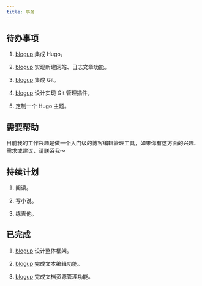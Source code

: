 ```yaml
---
title: 事务
---
```


## 待办事项

1. [blogup](https://github.com/lzxqaq/blogup.git) 集成 Hugo。

2. [blogup](https://github.com/lzxqaq/blogup.git) 实现新建网站、日志文章功能。

3. [blogup](https://github.com/lzxqaq/blogup.git) 集成 Git。

4. [blogup](https://github.com/lzxqaq/blogup.git) 设计实现 Git 管理插件。

5. 定制一个 Hugo 主题。

## 需要帮助

目前我的工作兴趣是做一个入门级的博客编辑管理工具，如果你有这方面的兴趣、需求或建议，请联系我～

## 持续计划

1. 阅读。

2. 写小说。

3. 练吉他。

## 已完成

1. [blogup](https://github.com/lzxqaq/blogup.git) 设计整体框架。

2. [blogup](https://github.com/lzxqaq/blogup.git) 完成文本编辑功能。

3. [blogup](https://github.com/lzxqaq/blogup.git) 完成文档资源管理功能。
